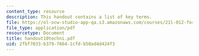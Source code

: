 ```yaml
---
content_type: resource
description: This handout contains a list of key terms.
file: https://ol-ocw-studio-app-qa.s3.amazonaws.com/courses/21l-012-forms-of-western-narrative-spring-2004/2fbf7033b37976641cfdb50ad4d424f3_handout10techni.pdf
file_type: application/pdf
resourcetype: Document
title: handout10techni.pdf
uid: 2fbf7033-b379-7664-1cfd-b50ad4d424f3
---
```

